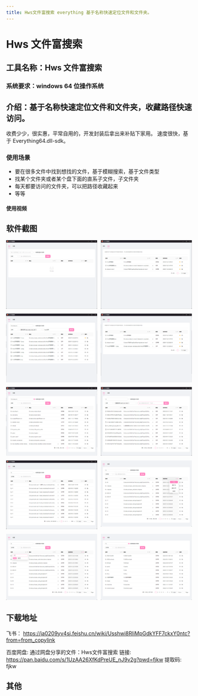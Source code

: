 ```yaml
---
title: Hws文件富搜索 everything 基于名称快速定位文件和文件夹。
---
```


# Hws 文件富搜索

## 工具名称：Hws 文件富搜索

### 系统要求：windows 64 位操作系统

## 介绍：基于名称快速定位文件和文件夹，收藏路径快速访问。

收费少少，很实惠，平常自用的，开发封装后拿出来补贴下家用。
速度很快，基于 Everything64.dll-sdk。

### 使用场景

- 要在很多文件中找到想找的文件，基于模糊搜索，基于文件类型
- 找某个文件夹或者某个盘下面的直系子文件，子文件夹
- 每天都要访问的文件夹，可以把路径收藏起来
- 等等

#### 使用视频

## 软件截图

<!-- ![Hws文件富搜索](/utility/Hws文件富搜索-1.png){data-zoomable}{width="50%"} -->

<div style="display: grid; grid-template-columns: repeat(2, 1fr); gap: 10px;">
  <div style="position: relative;">
    <img src="/utility/Hws文件富搜索-1.png" alt="Hws文件富搜索" style="with:100%" data-zoomable class="medium-zoom-image"/>
  </div>
   <div style="position: relative;">
    <img src="/utility/Hws文件富搜索-2.png" alt="Hws文件富搜索" style="with:100%" data-zoomable class="medium-zoom-image"/>
  </div>
  <div style="position: relative;">
    <img src="/utility/Hws文件富搜索-3-1.png" alt="Hws文件富搜索" style="with:100%" data-zoomable class="medium-zoom-image"/>
  </div>
  <div style="position: relative;">
    <img src="/utility/Hws文件富搜索-3-2.png" alt="Hws文件富搜索" style="with:100%" data-zoomable class="medium-zoom-image"/>
  </div>
  <div style="position: relative;">
    <img src="/utility/Hws文件富搜索-3-3.png" alt="Hws文件富搜索" style="with:100%" data-zoomable class="medium-zoom-image"/>
  </div>
  <div style="position: relative;">
    <img src="/utility/Hws文件富搜索-1-1.png" alt="Hws文件富搜索" style="with:100%" data-zoomable class="medium-zoom-image"/>
  </div>
<div style="position: relative;">
    <img src="/utility/Hws文件富搜索-1-2.png" alt="Hws文件富搜索" style="with:100%" data-zoomable class="medium-zoom-image"/>
  </div>
  <div style="position: relative;">
    <img src="/utility/Hws文件富搜索-1-3.png" alt="Hws文件富搜索" style="with:100%" data-zoomable class="medium-zoom-image"/>
  </div>
  <div style="position: relative;">
    <img src="/utility/Hws文件富搜索-1-4.png" alt="Hws文件富搜索" style="with:100%" data-zoomable class="medium-zoom-image"/>
  </div>
  <div style="position: relative;">
    <img src="/utility/Hws文件富搜索-1-5.png" alt="Hws文件富搜索" style="with:100%" data-zoomable class="medium-zoom-image"/>
  </div>
  
</div>

## 下载地址
飞书：
https://ja0209yv4sj.feishu.cn/wiki/Usshwi8RliMpGdkYFF7ckxY0ntc?from=from_copylink

百度网盘:
通过网盘分享的文件：Hws文件富搜索
链接: https://pan.baidu.com/s/1UzAA26XfKdPreUE_nJ9v2g?pwd=fjkw 提取码: fjkw


## 其他
